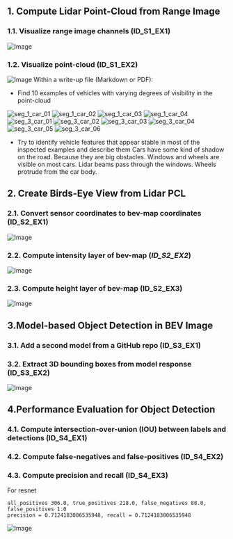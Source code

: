 ## 1. Compute Lidar Point-Cloud from Range Image
### 1.1. Visualize range image channels (ID_S1_EX1)
![Image](images/ID_S1_EX1.png)

### 1.2. Visualize point-cloud (ID_S1_EX2)
![Image](images/ID_S1_EX2.png)
Within a write-up file (Markdown or PDF):
* Find 10 examples of vehicles with varying degrees of visibility in the point-cloud

![seg_1_car_01](images/cars/seg_1_car_01.png)
![seg_1_car_02](images/cars/seg_1_car_02.png)
![seg_1_car_03](images/cars/seg_1_car_03.png)
![seg_1_car_04](images/cars/seg_1_car_04.png)
![seg_3_car_01](images/cars/seg_3_car_01.png)
![seg_3_car_02](images/cars/seg_3_car_02.png)
![seg_3_car_03](images/cars/seg_3_car_03.png)
![seg_3_car_04](images/cars/seg_3_car_04.png)
![seg_3_car_05](images/cars/seg_3_car_05.png)
![seg_3_car_06](images/cars/seg_3_car_06.png)
* Try to identify vehicle features that appear stable in most of the inspected examples and describe them 
Cars have some kind of shadow on the road. Because they are big obstacles.
Windows and wheels are visible on most cars. Lidar beams pass through the windows. Wheels protrude from the car body.  

## 2. Create Birds-Eye View from Lidar PCL
### 2.1. Convert sensor coordinates to bev-map coordinates (ID_S2_EX1)
![Image](images/ID_S2_EX1.png)
### 2.2. Compute intensity layer of bev-map (_ID_S2_EX2_)
![Image](images/ID_S2_EX2.png)
### 2.3. Compute height layer of bev-map (ID_S2_EX3)
![Image](images/ID_S2_EX3.png)

## 3.Model-based Object Detection in BEV Image
### 3.1. Add a second model from a GitHub repo (ID_S3_EX1)
### 3.2. Extract 3D bounding boxes from model response (ID_S3_EX2)
![Image](images/ID_S3_EX1.png)

## 4.Performance Evaluation for Object Detection
### 4.1. Compute intersection-over-union (IOU) between labels and detections (ID_S4_EX1)
### 4.2. Compute false-negatives and false-positives (ID_S4_EX2)
### 4.3. Compute precision and recall (ID_S4_EX3)
For resnet 
```buildoutcfg
all_positives 306.0, true_positives 218.0, false_negatives 88.0, false_positives 1.0
precision = 0.7124183006535948, recall = 0.7124183006535948
```
![Image](images/ID_S4_EX3.png)
